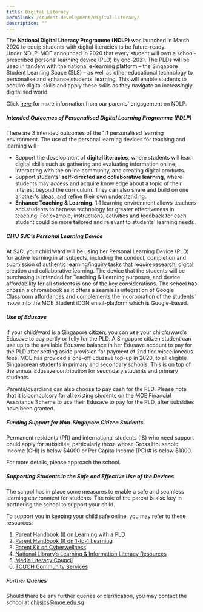 ```yaml
---
title: Digital Literacy
permalink: /student-development/digital-literacy/
description: ""
---
```

The **National Digital Literacy Programme (NDLP)** was launched in March 2020 to equip students with digital literacies to be future-ready.  
Under NDLP, MOE announced in 2020 that every student will own a school-prescribed personal learning device (PLD) by end-2021. The PLDs will be used in tandem with the national e-learning platform – the Singapore Student Learning Space (SLS) – as well as other educational technology to personalise and enhance students’ learning. This will enable students to acquire digital skills and apply these skills as they navigate an increasingly digitalised world.  

Click [here](https://drive.google.com/file/d/1BfcHhw1k6KOTO8Uxt0fSgJTu9nJrQ-R-/view?usp=sharing) for more information from our parents' engagement on NDLP.

##### **Intended Outcomes of Personalised Digital Learning Programme (PDLP)**

There are 3 intended outcomes of the 1:1 personalised learning environment. The use of the personal learning devices for teaching and learning will

* Support the development of **digital literacies**, where students will learn digital skills such as gathering and evaluating information online, interacting with the online community, and creating digital products.
* Support students' **self-directed and collaborative learning**, where students may access and acquire knowledge about a topic of their interest beyond the curriculum. They can also share and build on one another's ideas, and refine their own understanding.
* **Enhance Teaching & Learning**. 1:1 learning environment allows teachers and students to harness technology for greater effectiveness in teaching. For example, instructions, activities and feedback for each student could be more tailored and relevant to students' learning needs.

##### **CHIJ SJC’s Personal Learning Device**
At SJC, your child/ward will be using her Personal Learning Device (PLD) for active learning in all subjects, including the conduct, completion and submission of authentic learning/inquiry tasks that require research, digital creation and collaborative learning. The device that the students will be purchasing is intended for Teaching & Learning purposes, and device affordability for all students is one of the key considerations. The school has chosen a chromebook as it offers a seamless integration of Google Classroom affordances and complements the incorporation of the students’ move into the MOE Student iCON email-platform which is Google-based. 

##### **Use of Edusave**

If your child/ward is a Singapore citizen, you can use your child’s/ward’s Edusave to pay partly or fully for the PLD. A Singapore citizen student can use up to the available Edusave balance in her Edusave account to pay for the PLD after setting aside provision for payment of 2nd tier miscellaneous fees. MOE has provided a one-off Edusave top-up in 2020, to all eligible Singaporean students in primary and secondary schools. This is on top of the annual Edusave contribution for secondary students and primary students.

Parents/guardians can also choose to pay cash for the PLD. Please note that it is compulsory for all existing students on the MOE Financial Assistance Scheme to use their Edusave to pay for the PLD, after subsidies have been granted.

##### **Funding Support for Non-Singapore Citizen Students**

Permanent residents (PR) and international students (IS) who need support could apply for subsidies, particularly those whose Gross Household Income (GHI) is below $4000 or Per Capita Income (PCI)# is below $1000.

For more details, please approach the school.

##### **Supporting Students in the Safe and Effective Use of the Devices**

The school has in place some measures to enable a safe and seamless learning environment for students. The role of the parent is also key in partnering the school to support your child.

To support you in keeping your child safe online, you may refer to these resources:

1.  [Parent Handbook (I) on Learning with a PLD](/files/National%20Digital%20Literacy%20Prog/Parent%20Handbook%20I%20on%20Learning%20with%20a%20PLD.pdf)
2.  [Parent Handbook (I) on 1-to-1 Learning](/files/National%20Digital%20Literacy%20Prog/Parent%20Handbook%20I%20on%201_1%20Learning.pdf)
3. [Parent Kit on Cyberwellness](https://go.gov.sg/moe-cyber-wellness)
4.  [National Library’s Learning & Information Literacy Resources](https://sure.nlb.gov.sg/)
5.  [Media Literacy Council](https://go.gov.sg/better-internet-sg)
6.  [TOUCH Community Services](https://help123.sg/)

##### **Further Queries**

Should there be any further queries or clarification, you may contact the school at [chijsjcs@moe.edu.sg](mailto:chijsjcs@moe.edu.sg)